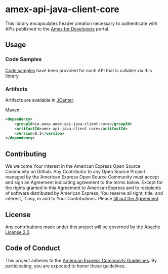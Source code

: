 # amex-api-java-client-core

This library encapsulates header creation necessary to authenticate with APIs published to the [Amex for Developers](https://developer.americanexpress.com) portal.

## Usage

### Code Samples
[Code samples](samples) have been provided for each API that is callable via this library.

### Artifacts
Artifacts are available in [JCenter](https://bintray.com/bintray/jcenter).

Maven:

```xml
<dependency>
    <groupId>io.aexp.amex-api-java-client-core</groupId>
    <artifactId>amex-api-java-client-core</artifactId>
    <version>0.1</version>
</dependency>
```

## Contributing
We welcome Your interest in the American Express Open Source Community on Github. Any Contributor to any Open Source Project managed by the American Express Open Source Community must accept and sign an Agreement indicating agreement to the terms below. Except for the rights granted in this Agreement to American Express and to recipients of software distributed by American Express, You reserve all right, title, and interest, if any, in and to Your Contributions. Please [fill out the Agreement](http://goo.gl/forms/mIHWH1Dcuy).

## License
Any contributions made under this project will be governed by the [Apache License 2.0](https://github.com/americanexpress/amex-api-java-client-core/blob/master/LICENSE.txt).

## Code of Conduct
This project adheres to the [American Express Community Guidelines](https://github.com/americanexpress/amex-api-java-client-core/wiki/Code-of-Conduct). By participating, you are expected to honor these guidelines.